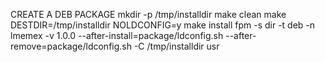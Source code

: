  CREATE A DEB PACKAGE
    mkdir -p /tmp/installdir
    make clean
    make
    DESTDIR=/tmp/installdir NOLDCONFIG=y make install
    fpm -s dir -t deb -n lmemex -v 1.0.0 --after-install=package/ldconfig.sh --after-remove=package/ldconfig.sh -C /tmp/installdir usr
